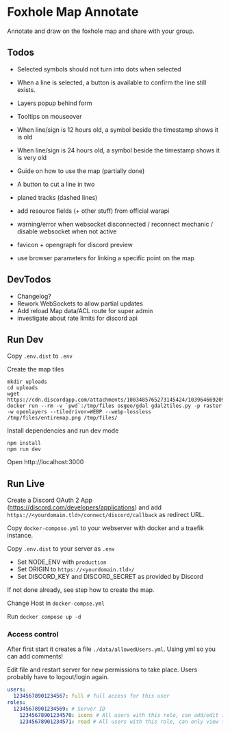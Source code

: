 # Foxhole Map Annotate

Annotate and draw on the foxhole map and share with your group.

## Todos

* Selected symbols should not turn into dots when selected
* When a line is selected, a button is available to confirm the line still exists.

* Layers popup behind form
* Tooltips on mouseover

* When line/sign is 12 hours old, a symbol beside the timestamp shows it is old
* When line/sign is 24 hours old, a symbol beside the timestamp shows it is very old 

* Guide on how to use the map (partially done)

* A button to cut a line in two

* planed tracks (dashed lines)
* add resource fields (+ other stuff) from official warapi

* warning/error when websocket disconnected / reconnect mechanic / disable websocket when not active

* favicon + opengraph for discord preview
* use browser parameters for linking a specific point on the map

## DevTodos

* Changelog?
* Rework WebSockets to allow partial updates 
* Add reload Map data/ACL route for super admin
* investigate about rate limits for discord api

## Run Dev

Copy `.env.dist` to `.env`

Create the map tiles
```
mkdir uploads
cd uploads
wget https://cdn.discordapp.com/attachments/1003485765273145424/1039646692095574046/entiremap.png
docker run --rm -v `pwd`:/tmp/files osgeo/gdal gdal2tiles.py -p raster -w openlayers --tiledriver=WEBP --webp-lossless /tmp/files/entiremap.png /tmp/files/
```

Install dependencies and run dev mode
```
npm install
npm run dev
```

Open http://localhost:3000

## Run Live

Create a Discord OAuth 2 App (https://discord.com/developers/applications) and add `https://<yourdomain.tld>/connect/discord/callback` as redirect URL.

Copy `docker-compose.yml` to your webserver with docker and a traefik instance.

Copy `.env.dist` to your server as `.env`

* Set NODE_ENV with `production`
* Set ORIGIN to `https://<yourdomain.tld>/`
* Set DISCORD_KEY and DISCORD_SECRET as provided by Discord

If not done already, see step how to create the map.

Change Host in `docker-compse.yml`

Run `docker compose up -d`

### Access control

After first start it creates a file `./data/allowedUsers.yml`. Using yml so you can add comments!

Edit file and restart server for new permissions to take place. Users probably have to logout/login again.

```yaml
users:
  12345678901234567: full # full access for this user
roles:
  12345678901234569: # Server ID
    12345678901234570: icons # All users with this role, can add/edit icons
    12345678901234571: read # All users with this role, can only view the map
```
